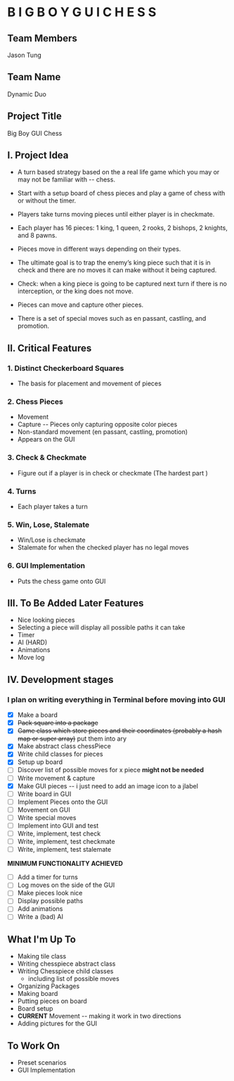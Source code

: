 # B I G   B O Y   G U I   C H E S S

## Team Members                                                   
Jason Tung                                                     

## Team Name
Dynamic Duo

## Project Title
Big Boy GUI Chess

## I. Project Idea
 - A turn based strategy based on the a real life game which you may or may not be familiar with -- chess. 

 - Start with a setup board of chess pieces and play a game of chess with or without the timer. 

 - Players take turns moving pieces until either player is in checkmate.

 - Each player has 16 pieces: 1 king, 1 queen, 2 rooks, 2 bishops, 2 knights, and 8 pawns.
 - Pieces move in different ways depending on their types.
 - The ultimate goal is to trap the enemy’s king piece such that it is in check and there are no moves it can make without it being captured. 
 - Check: when a king piece is going to be captured next turn if there is no interception, or the king does not move. 
 - Pieces can move and capture other pieces.
 - There is a set of special moves such as en passant, castling, and promotion.

## II. Critical Features
### 1. Distinct Checkerboard Squares
 - The basis for placement and movement of pieces

### 2. Chess Pieces
 - Movement
 - Capture -- Pieces only capturing opposite color pieces
 - Non-standard movement (en passant, castling, promotion)
 - Appears on the GUI

### 3. Check & Checkmate
 - Figure out if a player is in check or checkmate (The hardest part )

### 4. Turns
 - Each player takes a turn

### 5. Win, Lose, Stalemate
 - Win/Lose is checkmate
 - Stalemate for when the checked player has no legal moves

### 6. GUI Implementation
 - Puts the chess game onto GUI
 
## III. To Be Added Later Features
 - Nice looking pieces
 - Selecting a piece will display all possible paths it can take
 - Timer
 - AI (HARD)
 - Animations
 - Move log

## IV. Development stages

### I plan on writing everything in Terminal before moving into GUI

 - [x] Make a board
 - [x] ~~Pack square into a package~~
 - [x] ~~Game class which store pieces and their coordinates (probably a hash map or super array)~~ put them into ary
 - [x] Make abstract class chessPiece
 - [x] Write child classes for pieces
 - [x] Setup up board
 - [ ] Discover list of possible moves for x piece **might not be needed**
 - [ ] Write movement & capture
 - [x] Make GUI pieces -- i just need to add an image icon to a jlabel
 - [ ] Write board in GUI
 - [ ] Implement Pieces onto the GUI
 - [ ] Movement on GUI
 - [ ] Write special moves 
 - [ ] Implement into GUI and test
 - [ ] Write,  implement, test check
 - [ ] Write,  implement, test checkmate
 - [ ] Write,  implement, test stalemate
 
**MINIMUM FUNCTIONALITY ACHIEVED**

 - [ ] Add a timer for turns
 - [ ] Log moves on the side of the GUI
 - [ ] Make pieces look nice
 - [ ] Display possible paths
 - [ ] Add animations
 - [ ] Write a (bad) AI

## What I'm Up To
 - Making tile class
 - Writing chesspiece abstract class
 - Writing Chesspiece child classes
   - including list of possible moves
 - Organizing Packages
 - Making board
 - Putting pieces on board
 - Board setup
 - **CURRENT** Movement -- making it work in two directions
 - Adding pictures for the GUI

## To Work On
 - Preset scenarios
 - GUI Implementation
